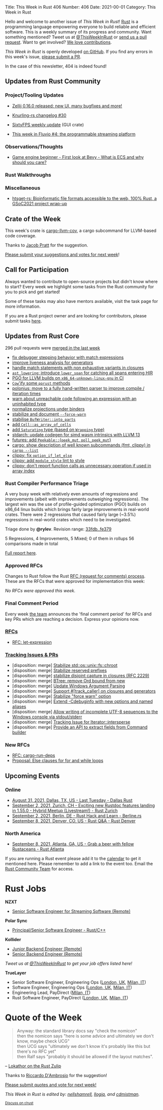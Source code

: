 Title: This Week in Rust 406
Number: 406
Date: 2021-00-01
Category: This Week in Rust

Hello and welcome to another issue of *This Week in Rust*!
[Rust](http://rust-lang.org) is a programming language empowering everyone to build reliable and efficient software.
This is a weekly summary of its progress and community.
Want something mentioned? Tweet us at [@ThisWeekInRust](https://twitter.com/ThisWeekInRust) or [send us a pull request](https://github.com/rust-lang/this-week-in-rust).
Want to get involved? [We love contributions](https://github.com/rust-lang/rust/blob/master/CONTRIBUTING.md).

*This Week in Rust* is openly developed [on GitHub](https://github.com/rust-lang/this-week-in-rust).
If you find any errors in this week's issue, [please submit a PR](https://github.com/rust-lang/this-week-in-rust/pulls).

In the case of this newsletter, 404 is indeed found!

## Updates from Rust Community

### Project/Tooling Updates
* [Zellij 0.16.0 released: new UI, many bugfixes and more!](https://zellij.dev/news/new-ui/)
- [Knurling-rs changelog #30](https://ferrous-systems.com/blog/knurling-changelog-30/)
* [SixtyFPS weekly update](https://sixtyfps.io/thisweek/2021-08-30.html) (GUI crate)
- [This week in Fluvio #4: the programmable streaming platform](https://www.fluvio.io/news/this-week-in-fluvio-0004/)

### Observations/Thoughts
* [Game engine beginner - First look at Bevy - What is ECS and why should you care?](https://radim.xyz/project/agent_tag_bevy/)

### Rust Walkthroughs

### Miscellaneous

* [htsget-rs: Bioinformatic file formats accessible to the web, 100% Rust, a GSoC2021 project wrap-up](https://umccr.org/blog/htsget-rs/)

## Crate of the Week

This week's crate is [cargo-llvm-cov](https://github.com/taiki-e/cargo-llvm-cov), a cargo subcommand for LLVM-based code coverage.

Thanks to [Jacob Pratt](https://users.rust-lang.org/t/crate-of-the-week/2704/948) for the suggestion.

[Please submit your suggestions and votes for next week][submit_crate]!

[submit_crate]: https://users.rust-lang.org/t/crate-of-the-week/2704

## Call for Participation

Always wanted to contribute to open-source projects but didn't know where to start?
Every week we highlight some tasks from the Rust community for you to pick and get started!

Some of these tasks may also have mentors available, visit the task page for more information.

If you are a Rust project owner and are looking for contributors, please submit tasks [here][guidelines].

[guidelines]: https://users.rust-lang.org/t/twir-call-for-participation/4821

## Updates from Rust Core

296 pull requests were [merged in the last week][merged]

[merged]: https://github.com/search?q=is%3Apr+org%3Arust-lang+is%3Amerged+merged%3A2021-08-23..2021-08-30

* [fix debugger stepping behavior with match expressions](https://github.com/rust-lang/rust/pull/87832)
* [improve liveness analysis for generators](https://github.com/rust-lang/rust/pull/84333)
* [handle match statements with non exhaustive variants in closures](https://github.com/rust-lang/rust/pull/88280)
* [`ast_lowering`: introduce `lower_span` for catching all spans entering HIR](https://github.com/rust-lang/rust/pull/88208)
* [PGO for LLVM builds on `x86_64-unknown-linux-gnu` in CI](https://github.com/rust-lang/rust/pull/88069)
* [`Cow`'ify some `pprust` methods](https://github.com/rust-lang/rust/pull/88262)
* [polonius: move to a fully hand-written parser to improve compile / iteration times](https://github.com/rust-lang/polonius/pull/173)
* [warn about unreachable code following an expression with an uninhabited type](https://github.com/rust-lang/rust/pull/85556)
* [normalize projections under binders](https://github.com/rust-lang/rust/pull/85499)
* [stabilize and document `--force-warn`](https://github.com/rust-lang/rust/pull/87472)
* [stabilise `BufWriter::into_parts`](https://github.com/rust-lang/rust/pull/88299)
* [add `Cell::as_array_of_cells`](https://github.com/rust-lang/rust/pull/87944)
* [add `Saturating` type (based on `Wrapping` type)](https://github.com/rust-lang/rust/pull/87921)
* [stdarch: update codegen for simd wasm intrinsics with LLVM 13](https://github.com/rust-lang/stdarch/pull/1203)
* [futures: add `Peekable::`{`peek_mut`, `poll_peek_mut`}](https://github.com/rust-lang/futures-rs/pull/2488)
* [cargo: show description of well known subcommands (fmt, clippy) in `cargo --list`](https://github.com/rust-lang/cargo/pull/9848)
* [clippy: fix `option_if_let_else`](https://github.com/rust-lang/rust-clippy/pull/7573)
* [clippy: add `module_style` lint to style](https://github.com/rust-lang/rust-clippy/pull/7543)
* [clippy: don't report function calls as unnecessary operation if used in array index](https://github.com/rust-lang/rust-clippy/pull/7453)

### Rust Compiler Performance Triage

A very busy week with relatively even amounts of regressions and improvements (albeit with improvements outweighing regressions). The largest win was the use of profile-guided optimization (PGO) builds on x86_64 linux builds which brings fairly large improvements in real-world crates. There were 2 regressions that caused fairly large (~3.5%) regressions in real-world crates which need to be investigated.

Triage done by **@rylev**.
Revision range: [33fdb..fe379](https://perf.rust-lang.org/?start=33fdb797f59421c7bbecaa4588ed5d7a31a9494a&end=fe37929e4cba2c5c21e6805805769630c736bc3d&absolute=false&stat=instructions%3Au)

5 Regressions, 4 Improvements, 5 Mixed; 0 of them in rollups
56 comparisons made in total

[Full report here](https://github.com/rust-lang/rustc-perf/blob/master/triage/2021-09-01.md).

### Approved RFCs

Changes to Rust follow the Rust [RFC (request for comments) process](https://github.com/rust-lang/rfcs#rust-rfcs). These
are the RFCs that were approved for implementation this week:

*No RFCs were approved this week.*

### Final Comment Period

Every week [the team](https://www.rust-lang.org/team.html) announces the
'final comment period' for RFCs and key PRs which are reaching a
decision. Express your opinions now.

### [RFCs](https://github.com/rust-lang/rfcs/labels/final-comment-period)

* [RFC: let-expression](https://github.com/rust-lang/rfcs/pull/3159)

### [Tracking Issues & PRs](https://github.com/rust-lang/rust/labels/final-comment-period)

* [disposition: merge] [Stabilize std::os::unix::fs::chroot](https://github.com/rust-lang/rust/pull/88177)
* [disposition: merge] [Stabilize reserved prefixes](https://github.com/rust-lang/rust/issues/88140)
* [disposition: merge] [stabilize disjoint capture in closures (RFC 2229)](https://github.com/rust-lang/rust/issues/88126)
* [disposition: merge] [BTree: remove Ord bound from new](https://github.com/rust-lang/rust/pull/88040)
* [disposition: merge] [Update Windows Argument Parsing](https://github.com/rust-lang/rust/pull/87580)
* [disposition: merge] [Support #[track_caller] on closures and generators](https://github.com/rust-lang/rust/pull/87064)
* [disposition: merge] [Stabilize "force warn" option](https://github.com/rust-lang/rust/issues/86516)
* [disposition: merge] [Extend -Cdebuginfo with new options and named aliases](https://github.com/rust-lang/rust/pull/83947)
* [disposition: merge] [Allow writing of incomplete UTF-8 sequences to the Windows console via stdout/stderr](https://github.com/rust-lang/rust/pull/83342)
* [disposition: merge] [Tracking Issue for Iterator::intersperse](https://github.com/rust-lang/rust/issues/79524)
* [disposition: merge] [Provide an API to extract fields from Command builder](https://github.com/rust-lang/rust/issues/44434)

### New RFCs

* [RFC: cargo-run-deps](https://github.com/rust-lang/rfcs/pull/3168)
* [Proposal: Else clauses for for and while loops](https://github.com/rust-lang/rfcs/pull/3163)

## Upcoming Events

### Online

* [August 31, 2021, Dallas, TX, US - Last Tuesday - Dallas Rust](https://www.meetup.com/Dallas-Rust/)
* [September 2, 2021, Zurich, CH - Exciting new Rustdoc features landing in 1.55.0 - Hybrid Meetup (Livestream!) - Rust Zurich](https://www.meetup.com/Rust-Zurich/events/280295950/)
* [September 2, 2021, Berlin, DE - Rust Hack and Learn - Berline.rs](https://berline.rs/)
* [September 8, 2021, Denver, CO, US - Rust Q&A - Rust Denver](https://www.meetup.com/Rust-Boulder-Denver/events/279407152/)

### North America

* [September 8, 2021, Atlanta, GA, US - Grab a beer with fellow Rustaceans - Rust Atlanta](https://www.meetup.com/Rust-ATL/events/lhpkmsyccmblb/)

If you are running a Rust event please add it to the [calendar] to get
it mentioned here. Please remember to add a link to the event too.
Email the [Rust Community Team][community] for access.

[calendar]: https://www.google.com/calendar/embed?src=apd9vmbc22egenmtu5l6c5jbfc%40group.calendar.google.com
[community]: mailto:community-team@rust-lang.org

# Rust Jobs

**NZXT**

* [Senior Software Engineer for Streaming Software (Remote)](https://nzxt.bamboohr.com/jobs/view.php?id=317)

**Polar Sync**

* [Principal/Senior Software Engineer - Rust/C++](https://polarsync.breezy.hr/p/0c1d3630d39d)

**Kollider**

* [Junior Backend Engineer (Remote)](https://kollider.homerun.co/junior-backend-engineer/en)
* [Senior Backend Engineer (Remote)](https://kollider.homerun.co/senior-backend-engineer/en)

*Tweet us at [@ThisWeekInRust](https://twitter.com/ThisWeekInRust) to get your job offers listed here!*

**TrueLayer**

* Senior Software Engineer, Engineering Ops ([London, UK](https://apply.workable.com/truelayer/j/0AAB4A80C1/), [Milan, IT](https://apply.workable.com/truelayer/j/9C3654A7BF/))
* Software Engineer, Engineering Ops ([London, UK](https://apply.workable.com/truelayer/j/920145EAFA/), [Milan, IT](https://apply.workable.com/truelayer/j/BD3F858CA7/))
* Engineering Lead, PayDirect ([Milan, IT](https://apply.workable.com/truelayer/j/9564797E78/))
* Rust Software Engineer, PayDirect ([London, UK](https://apply.workable.com/truelayer/j/C554AC0559/), [Milan, IT](https://apply.workable.com/truelayer/j/ED53901B8A/))

# Quote of the Week

> Anyway: the standard library docs say "check the nomicon"  
> then the nomicon says "here is some advice and ultimately we don't know, maybe check UCG"  
> then UCG says "ultimately we don't know it's probably like this but there's no RFC yet"  
> then Ralf says "probably it should be allowed if the layout matches".

– [Lokathor on the Rust Zulip](https://rust-lang.zulipchat.com/#narrow/stream/131828-t-compiler/topic/rustc.20warn.20against.20repr.20rust.20transmutes/near/250735818)

Thanks to [Riccardo D'Ambrosio](https://users.rust-lang.org/t/twir-quote-of-the-week/328/1097) for the suggestion!

[Please submit quotes and vote for next week!](https://users.rust-lang.org/t/twir-quote-of-the-week/328)

*This Week in Rust is edited by: [nellshamrell](https://github.com/nellshamrell), [llogiq](https://github.com/llogiq), and [cdmistman](https://github.com/cdmistman).*

<small>[Discuss on r/rust](https://www.reddit.com/r/rust/comments/k5nsab/this_week_in_rust_367/)</small>

